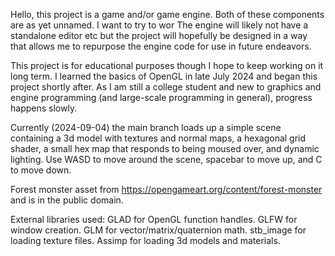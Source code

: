 Hello, this project is a game and/or game engine. Both of these components are as yet unnamed. I want to try to wor
The engine will likely not have a standalone editor etc but the project will hopefully be designed in a way that allows me to repurpose the engine code for use in future endeavors.

This project is for educational purposes though I hope to keep working on it long term.
I learned the basics of OpenGL in late July 2024 and began this project shortly after. As I am still a college student and new to graphics and engine programming (and large-scale programming in general), progress happens slowly.

Currently (2024-09-04) the main branch loads up a simple scene containing a 3d model with textures and normal maps, a hexagonal grid shader, a small hex map that responds to being moused over, and dynamic lighting.
Use WASD to move around the scene, spacebar to move up, and C to move down.

Forest monster asset from https://opengameart.org/content/forest-monster and is in the public domain.

External libraries used:
GLAD for OpenGL function handles.
GLFW for window creation.
GLM for vector/matrix/quaternion math.
stb_image for loading texture files.
Assimp for loading 3d models and materials.
